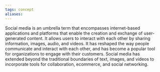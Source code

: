 ```yaml
---
tags: concept
aliases:
---
```


Social media is an umbrella term that encompasses internet-based applications and platforms that enable the creation and exchange of user-generated content. It allows users to interact with each other by sharing information, images, audio, and videos. It has reshaped the way people communicate and interact with each other, and has become a popular tool for organizations to engage with their customers. Social media has extended beyond the traditional boundaries of text, images, and videos to incorporate tools for collaboration, ecommerce, and social networking.